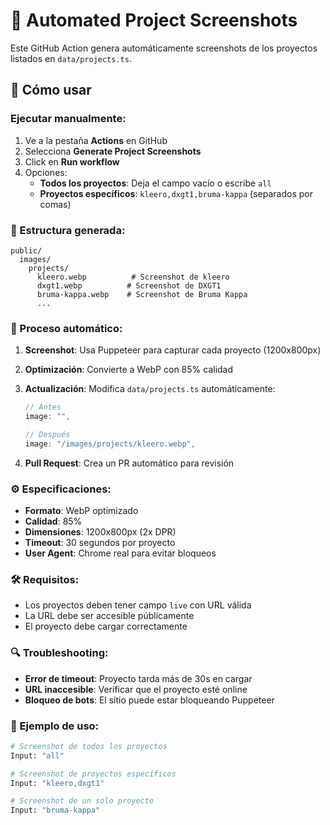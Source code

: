 # 📸 Automated Project Screenshots

Este GitHub Action genera automáticamente screenshots de los proyectos listados en `data/projects.ts`.

## 🚀 Cómo usar

### Ejecutar manualmente:

1. Ve a la pestaña **Actions** en GitHub
2. Selecciona **Generate Project Screenshots**
3. Click en **Run workflow**
4. Opciones:
   - **Todos los proyectos**: Deja el campo vacío o escribe `all`
   - **Proyectos específicos**: `kleero,dxgt1,bruma-kappa` (separados por comas)

### 📁 Estructura generada:

```
public/
  images/
    projects/
      kleero.webp          # Screenshot de kleero
      dxgt1.webp          # Screenshot de DXGT1
      bruma-kappa.webp    # Screenshot de Bruma Kappa
      ...
```

### 🔄 Proceso automático:

1. **Screenshot**: Usa Puppeteer para capturar cada proyecto (1200x800px)
2. **Optimización**: Convierte a WebP con 85% calidad
3. **Actualización**: Modifica `data/projects.ts` automáticamente:

   ```ts
   // Antes
   image: "",

   // Después
   image: "/images/projects/kleero.webp",
   ```

4. **Pull Request**: Crea un PR automático para revisión

### ⚙️ Especificaciones:

- **Formato**: WebP optimizado
- **Calidad**: 85%
- **Dimensiones**: 1200x800px (2x DPR)
- **Timeout**: 30 segundos por proyecto
- **User Agent**: Chrome real para evitar bloqueos

### 🛠️ Requisitos:

- Los proyectos deben tener campo `live` con URL válida
- La URL debe ser accesible públicamente
- El proyecto debe cargar correctamente

### 🔍 Troubleshooting:

- **Error de timeout**: Proyecto tarda más de 30s en cargar
- **URL inaccesible**: Verificar que el proyecto esté online
- **Bloqueo de bots**: El sitio puede estar bloqueando Puppeteer

### 📝 Ejemplo de uso:

```bash
# Screenshot de todos los proyectos
Input: "all"

# Screenshot de proyectos específicos
Input: "kleero,dxgt1"

# Screenshot de un solo proyecto
Input: "bruma-kappa"
```
